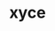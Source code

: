 ---
title: "xyce"
layout: cache
categories: [package, develop-2024-01-21]
meta: {"versions": ["7.7.0"], "compilers": ["gcc@=11.4.0", "gcc@=9.4.0", "oneapi@=2023.2.0"], "oss": ["ubuntu20.04", "ubuntu22.04"], "platforms": ["linux"], "targets": ["aarch64", "neoverse_v1", "ppc64le", "x86_64_v3"], "stacks": ["e4s", "e4s-aarch64", "e4s-neoverse_v1", "e4s-oneapi", "e4s-power", "root"], "num_specs": 5, "num_specs_by_stack": {"root": 5, "e4s-neoverse_v1": 1, "e4s-power": 1, "e4s": 1, "e4s-oneapi": 1, "e4s-aarch64": 1}}
spec_details: [{"hash": "6c7jnz5j6lemyibdxd3rtutaocsvlj4c", "compiler": "gcc@=11.4.0", "versions": ["7.7.0"], "os": "ubuntu20.04", "platform": "linux", "target": "neoverse_v1", "variants": ["build_system=cmake", "build_type=Release", "cxxstd=11", "generator=make", "~ipo", "+mpi", "patches=4d47cd1,62c3d0c", "~plugin", "+pymi", "+pymi_static_tpls", "+shared"], "stacks": ["root", "e4s-neoverse_v1"], "size": "-", "tarball": "https://binaries.spack.io/releases/develop-2024-01-21/build_cache/linux-ubuntu20.04-neoverse_v1/gcc-11.4.0/xyce-7.7.0/linux-ubuntu20.04-neoverse_v1-gcc-11.4.0-xyce-7.7.0-6c7jnz5j6lemyibdxd3rtutaocsvlj4c.spack"}, {"hash": "wmm3if4bttrm5ubdbieqe5lih5buetrv", "compiler": "gcc@=9.4.0", "versions": ["7.7.0"], "os": "ubuntu20.04", "platform": "linux", "target": "ppc64le", "variants": ["build_system=cmake", "build_type=Release", "cxxstd=11", "generator=make", "~ipo", "+mpi", "patches=4d47cd1,62c3d0c", "~plugin", "+pymi", "+pymi_static_tpls", "+shared"], "stacks": ["root", "e4s-power"], "size": "-", "tarball": "https://binaries.spack.io/releases/develop-2024-01-21/build_cache/linux-ubuntu20.04-ppc64le/gcc-9.4.0/xyce-7.7.0/linux-ubuntu20.04-ppc64le-gcc-9.4.0-xyce-7.7.0-wmm3if4bttrm5ubdbieqe5lih5buetrv.spack"}, {"hash": "sdtvvukkps2swcyhmid3txhrgm6fcc7v", "compiler": "gcc@=11.4.0", "versions": ["7.7.0"], "os": "ubuntu20.04", "platform": "linux", "target": "x86_64_v3", "variants": ["build_system=cmake", "build_type=Release", "cxxstd=11", "generator=make", "~ipo", "+mpi", "patches=4d47cd1,62c3d0c", "~plugin", "+pymi", "+pymi_static_tpls", "+shared"], "stacks": ["root", "e4s"], "size": "-", "tarball": "https://binaries.spack.io/releases/develop-2024-01-21/build_cache/linux-ubuntu20.04-x86_64_v3/gcc-11.4.0/xyce-7.7.0/linux-ubuntu20.04-x86_64_v3-gcc-11.4.0-xyce-7.7.0-sdtvvukkps2swcyhmid3txhrgm6fcc7v.spack"}, {"hash": "3xgqmiqw64ojhi44znfksvx4ctnzkv7w", "compiler": "oneapi@=2023.2.0", "versions": ["7.7.0"], "os": "ubuntu20.04", "platform": "linux", "target": "x86_64_v3", "variants": ["build_system=cmake", "build_type=Release", "cxxstd=11", "generator=make", "~ipo", "+mpi", "patches=4d47cd1,62c3d0c", "~plugin", "+pymi", "+pymi_static_tpls", "+shared"], "stacks": ["e4s-oneapi", "root"], "size": "-", "tarball": "https://binaries.spack.io/releases/develop-2024-01-21/build_cache/linux-ubuntu20.04-x86_64_v3/oneapi-2023.2.0/xyce-7.7.0/linux-ubuntu20.04-x86_64_v3-oneapi-2023.2.0-xyce-7.7.0-3xgqmiqw64ojhi44znfksvx4ctnzkv7w.spack"}, {"hash": "lfnimguj5vtyl2akbz2rn5bsfd2wan77", "compiler": "gcc@=11.4.0", "versions": ["7.7.0"], "os": "ubuntu22.04", "platform": "linux", "target": "aarch64", "variants": ["build_system=cmake", "build_type=Release", "cxxstd=11", "generator=make", "~ipo", "+mpi", "patches=4d47cd1,62c3d0c", "~plugin", "+pymi", "+pymi_static_tpls", "+shared"], "stacks": ["e4s-aarch64", "root"], "size": "-", "tarball": "https://binaries.spack.io/releases/develop-2024-01-21/build_cache/linux-ubuntu22.04-aarch64/gcc-11.4.0/xyce-7.7.0/linux-ubuntu22.04-aarch64-gcc-11.4.0-xyce-7.7.0-lfnimguj5vtyl2akbz2rn5bsfd2wan77.spack"}]
---